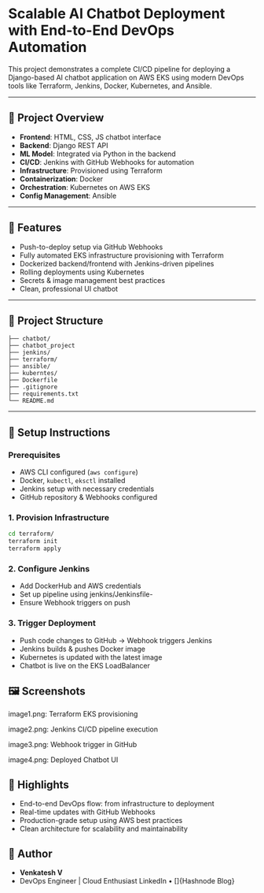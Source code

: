 # Scalable AI Chatbot Deployment with End-to-End DevOps Automation

This project demonstrates a complete CI/CD pipeline for deploying a Django-based AI chatbot application on AWS EKS using modern DevOps tools like Terraform, Jenkins, Docker, Kubernetes, and Ansible.

---

## 🚀 Project Overview

- **Frontend**: HTML, CSS, JS chatbot interface  
- **Backend**: Django REST API  
- **ML Model**: Integrated via Python in the backend  
- **CI/CD**: Jenkins with GitHub Webhooks for automation  
- **Infrastructure**: Provisioned using Terraform  
- **Containerization**: Docker  
- **Orchestration**: Kubernetes on AWS EKS  
- **Config Management**: Ansible  

---

## 📌 Features

- Push-to-deploy setup via GitHub Webhooks  
- Fully automated EKS infrastructure provisioning with Terraform  
- Dockerized backend/frontend with Jenkins-driven pipelines  
- Rolling deployments using Kubernetes  
- Secrets & image management best practices  
- Clean, professional UI chatbot  

---

## 📁 Project Structure
```
├── chatbot/                
├── chatbot_project
├── jenkins/                
├── terraform/              
├── ansible/               
├── kuberntes/               
├── Dockerfile              
├── .gitignore              
├── requirements.txt
└── README.md               
```

---

## 🔧 Setup Instructions

### Prerequisites

- AWS CLI configured (`aws configure`)  
- Docker, `kubectl`, `eksctl` installed  
- Jenkins setup with necessary credentials  
- GitHub repository & Webhooks configured  

### 1. Provision Infrastructure

```bash
cd terraform/
terraform init
terraform apply
```
### 2. Configure Jenkins
- Add DockerHub and AWS credentials
- Set up pipeline using jenkins/Jenkinsfile- 
- Ensure Webhook triggers on push

### 3. Trigger Deployment
- Push code changes to GitHub → Webhook triggers Jenkins
- Jenkins builds & pushes Docker image
- Kubernetes is updated with the latest image
- Chatbot is live on the EKS LoadBalancer

## 🖼️ Screenshots
image1.png: Terraform EKS provisioning

image2.png: Jenkins CI/CD pipeline execution

image3.png: Webhook trigger in GitHub

image4.png: Deployed Chatbot UI

## 📌 Highlights
- End-to-end DevOps flow: from infrastructure to deployment
- Real-time updates with GitHub Webhooks
- Production-grade setup using AWS best practices
- Clean architecture for scalability and maintainability

## 🤝 Author
- **Venkatesh V**
- DevOps Engineer | Cloud Enthusiast
LinkedIn • []{Hashnode Blog}